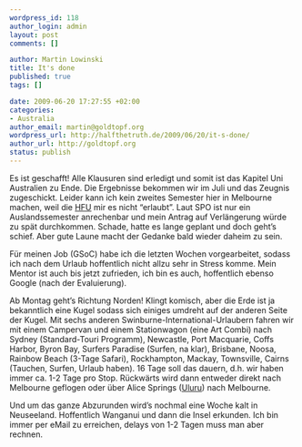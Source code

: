 ```yaml
--- 
wordpress_id: 118
author_login: admin
layout: post
comments: []

author: Martin Lowinski
title: It's done
published: true
tags: []

date: 2009-06-20 17:27:55 +02:00
categories: 
- Australia
author_email: martin@goldtopf.org
wordpress_url: http://halfthetruth.de/2009/06/20/it-s-done/
author_url: http://goldtopf.org
status: publish
---
```

Es ist geschafft! Alle Klausuren sind erledigt und somit ist das  Kapitel Uni Australien zu Ende. Die Ergebnisse bekommen wir im Juli und  das Zeugnis zugeschickt. Leider kann ich kein zweites Semester hier in  Melbourne machen, weil die <a href="http://www.hs-furtwangen.de/">HFU</a> mir es nicht &ldquo;erlaubt&rdquo;. Laut SPO ist nur ein Auslandssemester  anrechenbar und mein Antrag auf Verl&auml;ngerung w&uuml;rde zu sp&auml;t durchkommen.  Schade, hatte es lange geplant und doch geht&rsquo;s schief. Aber gute Laune  macht der Gedanke bald wieder daheim zu sein.

F&uuml;r meinen Job (GSoC) habe ich die letzten Wochen vorgearbeitet,  sodass ich nach dem Urlaub hoffentlich nicht allzu sehr in Stress komme.  Mein Mentor ist auch bis jetzt zufrieden, ich bin es auch, hoffentlich  ebenso Google (nach der Evaluierung).

Ab Montag geht&rsquo;s Richtung Norden! Klingt komisch, aber die Erde ist  ja bekanntlich eine Kugel sodass sich einiges umdreht auf der anderen  Seite der Kugel. Mit sechs anderen Swinburne-International-Urlaubern  fahren wir mit einem Campervan und einem Stationwagon (eine Art Combi)  nach Sydney (Standard-Touri Programm), Newcastle, Port Macquarie, Coffs  Harbor, Byron Bay, Surfers Paradise (Surfen, na klar), Brisbane, Noosa,  Rainbow Beach (3-Tage Safari), Rockhampton, Mackay, Townsville, Cairns  (Tauchen, Surfen, Urlaub haben). 16 Tage soll das dauern, d.h. wir haben  immer ca. 1-2 Tage pro Stop. R&uuml;ckw&auml;rts wird dann entweder direkt nach  Melbourne geflogen oder &uuml;ber Alice Springs (<a href="http://www.australiaadventures.com/images/uluru1.jpg">Uluru</a>) nach Melbourne.

Und um das ganze Abzurunden wird&rsquo;s nochmal eine Woche kalt in  Neuseeland. Hoffentlich Wanganui und dann die Insel erkunden. Ich bin  immer per eMail zu erreichen, delays von 1-2 Tagen muss man aber rechnen.
